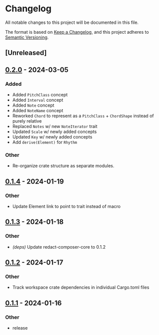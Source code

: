 # Changelog
All notable changes to this project will be documented in this file.

The format is based on [Keep a Changelog](https://keepachangelog.com/en/1.0.0/),
and this project adheres to [Semantic Versioning](https://semver.org/spec/v2.0.0.html).

## [Unreleased]

## [0.2.0](https://github.com/dousto/redact-composer/compare/redact-composer-musical-v0.1.4...redact-composer-musical-v0.2.0) - 2024-03-05

### Added
- Added `PitchClass` concept
- Added `Interval` concept
- Added `Note` concept
- Added `NoteName` concept
- Reworked `Chord` to represent as a `PitchClass` + `ChordShape` instead of purely relative
- Replaced `Notes` w/ new `NoteIterator` trait
- Updated `Scale` w/ newly added concepts
- Updated `Key` w/ newly added concepts
- Add `derive(Element)` for `Rhythm`

### Other
- Re-organize crate structure as separate modules.

## [0.1.4](https://github.com/dousto/redact-composer/compare/redact-composer-musical-v0.1.3...redact-composer-musical-v0.1.4) - 2024-01-19

### Other
- Update Element link to point to trait instead of macro

## [0.1.3](https://github.com/dousto/redact-composer/compare/redact-composer-musical-v0.1.2...redact-composer-musical-v0.1.3) - 2024-01-18

### Other
- *(deps)* Update redact-composer-core to 0.1.2

## [0.1.2](https://github.com/dousto/redact-composer/compare/redact-composer-musical-v0.1.1...redact-composer-musical-v0.1.2) - 2024-01-17

### Other
- Track workspace crate dependencies in individual Cargo.toml files

## [0.1.1](https://github.com/dousto/redact-composer/compare/redact-composer-musical-v0.1.0...redact-composer-musical-v0.1.1) - 2024-01-16

### Other
- release
